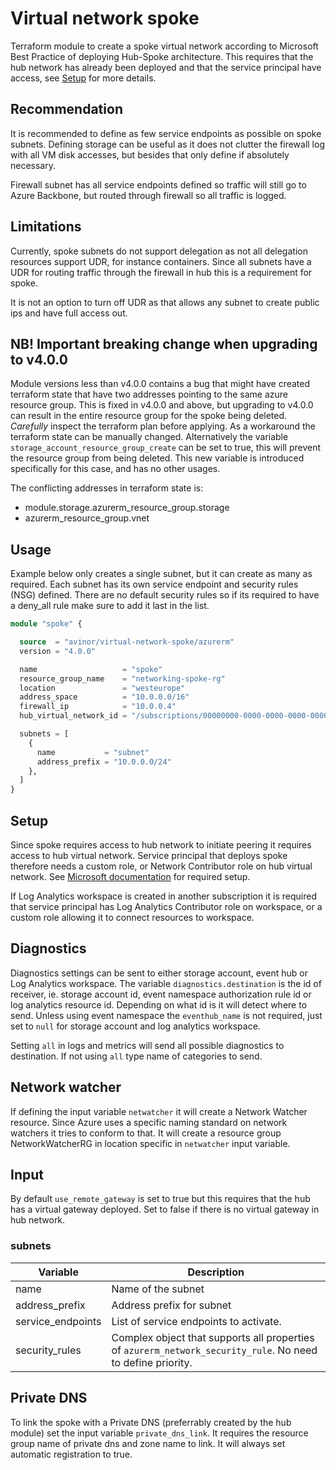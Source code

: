 # Virtual network spoke

Terraform module to create a spoke virtual network according to Microsoft Best Practice of deploying Hub-Spoke
architecture. This requires that the hub network has already been deployed and that the service principal have access,
see [Setup](#setup) for more details.

## Recommendation

It is recommended to define as few service endpoints as possible on spoke subnets. Defining storage can be useful as it
does not clutter the firewall log with all VM disk accesses, but besides that only define if absolutely necessary.

Firewall subnet has all service endpoints defined so traffic will still go to Azure Backbone, but routed through
firewall so all traffic is logged.

## Limitations

Currently, spoke subnets do not support delegation as not all delegation resources support UDR, for instance containers.
Since all subnets have a UDR for routing traffic through the firewall in hub this is a requirement for spoke.

It is not an option to turn off UDR as that allows any subnet to create public ips and have full access out.

## NB! Important breaking change when upgrading to v4.0.0

Module versions less than v4.0.0 contains a bug that might have created terraform state that have two addresses pointing
to the same azure resource group. This is fixed in v4.0.0 and above, but upgrading to v4.0.0 can result in the entire
resource group for the spoke being deleted. _Carefully_ inspect the terraform plan before applying. As a workaround
the terraform state can be manually changed. Alternatively the variable `storage_account_resource_group_create` can be
set to true, this will prevent the resource group from being deleted. This new variable is introduced specifically for
this case, and has no other usages.

The conflicting addresses in terraform state is:

- module.storage.azurerm_resource_group.storage
- azurerm_resource_group.vnet

## Usage

Example below only creates a single subnet, but it can create as many as required. Each subnet has its own service
endpoint and security rules (NSG) defined. There are no default security rules so if its required to have a deny_all
rule make sure to add it last in the list.

```terraform
module "spoke" {

  source  = "avinor/virtual-network-spoke/azurerm"
  version = "4.0.0"

  name                   = "spoke"
  resource_group_name    = "networking-spoke-rg"
  location               = "westeurope"
  address_space          = "10.0.0.0/16"
  firewall_ip            = "10.0.0.4"
  hub_virtual_network_id = "/subscriptions/00000000-0000-0000-0000-000000000000/resourceGroups/mygroup1/providers/Microsoft.Network/virtualNetworks/myvnet1"

  subnets = [
    {
      name           = "subnet"
      address_prefix = "10.0.0.0/24"
    },
  ]
}
```

## Setup

Since spoke requires access to hub network to initiate peering it requires access to hub virtual network. Service
principal that deploys spoke therefore needs a custom role, or Network Contributor role on hub virtual network.
See [Microsoft documentation](https://docs.microsoft.com/en-us/azure/virtual-network/virtual-network-manage-peering#permissions)
for required setup.

If Log Analytics workspace is created in another subscription it is required that service principal has Log Analytics
Contributor role on workspace, or a custom role allowing it to connect resources to workspace.

## Diagnostics

Diagnostics settings can be sent to either storage account, event hub or Log Analytics workspace. The
variable `diagnostics.destination` is the id of receiver, ie. storage account id, event namespace authorization rule id
or log analytics resource id. Depending on what id is it will detect where to send. Unless using event namespace
the `eventhub_name` is not required, just set to `null` for storage account and log analytics workspace.

Setting `all` in logs and metrics will send all possible diagnostics to destination. If not using `all` type name of
categories to send.

## Network watcher

If defining the input variable `netwatcher` it will create a Network Watcher resource. Since Azure uses a specific
naming standard on network watchers it tries to conform to that. It will create a resource group NetworkWatcherRG in
location specific in `netwatcher` input variable.

## Input

By default `use_remote_gateway` is set to true but this requires that the hub has a virtual gateway deployed. Set to
false if there is no virtual gateway in hub network.

### subnets

| Variable          | Description                                                                                                 |
|-------------------|-------------------------------------------------------------------------------------------------------------|
| name              | Name of the subnet                                                                                          |
| address_prefix    | Address prefix for subnet                                                                                   |
| service_endpoints | List of service endpoints to activate.                                                                      |
| security_rules    | Complex object that supports all properties of `azurerm_network_security_rule`. No need to define priority. | 

## Private DNS

To link the spoke with a Private DNS (preferrably created by the hub module) set the input variable `private_dns_link`.
It requires the resource group name of private dns and zone name to link. It will always set automatic registration to
true.
